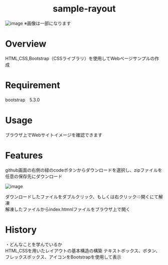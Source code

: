 <h1 align="center">
sample-rayout
</h1>

![image](https://github.com/user-attachments/assets/9f76eec4-084b-437b-b26b-182107785994)
※画像は一部になります



# Overview
HTML,CSS,Bootstrap（CSSライブラリ）を使用してWebページサンプルの作成  

# Requirement
bootstrap　5.3.0

# Usage
ブラウザ上でWebサイトイメージを確認できます

# Features
github画面の右側の緑のcodeボタンからダウンロードを選択し、zipファイルを任意の保存先にダウンロード  

![image](https://github.com/user-attachments/assets/6ff2d73e-94f5-4403-bad0-af4baf8b266b)


ダウンロードしたファイルをダブルクリック、もしくは右クリック⇨開くにて解凍  
解凍したファイルからindex.htmnlファイルをブラウザ上で開く

# History
・どんなことを学んでいるか  
HTML,CSSを用いたレイアウトの基本構造の構築
テキストボックス、ボタン、フレックスボックス、アイコンをBootstrapを使用して表示
